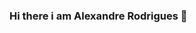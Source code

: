 ### Hi there i am Alexandre Rodrigues 👋

<!--
**Arsantos1804/Arsantos1804** is a ✨ _special_ ✨ repository because its `README.md` (this file) appears on your GitHub profile.


- 🔭 I’m currently working on front and back end
- 🌱 I’m currently learning Data Science
- 📫 How to reach me: https://www.linkedin.com/in/alexandre-rodrigues-dos-santos-0753738a
- 😄 Pronouns: He/His

## Oiii eu sou a Alexandre Rodrigues, criador de conteúdo de programação e tecnologia!
<div align="center">
  <a href="https://github.com/Arsantos1804">
  <img height="180em" src="https://github-readme-stats.vercel.app/api?username=Arsantos1804&show_icons=true&theme=dark&include_all_commits=true&count_private=true"/>
  <img height="180em" src="https://github-readme-stats.vercel.app/api/top-langs/?username=Arsantos1804&layout=compact&langs_count=7&theme=dark"/>
</div>


